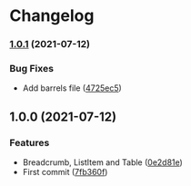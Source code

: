 # Changelog

### [1.0.1](https://www.github.com/indivorg/kit/compare/v1.0.0...v1.0.1) (2021-07-12)


### Bug Fixes

* Add barrels file ([4725ec5](https://www.github.com/indivorg/kit/commit/4725ec5951f9f84b66227348bd7f2fe0e35c6c2e))

## 1.0.0 (2021-07-12)


### Features

* Breadcrumb, ListItem and Table ([0e2d81e](https://www.github.com/indivorg/kit/commit/0e2d81e6c3fea2aa557d9a8dd4dcddc8b33a8f88))
* First commit ([7fb360f](https://www.github.com/indivorg/kit/commit/7fb360face1f5c847d85d2b70050e802722404d5))
